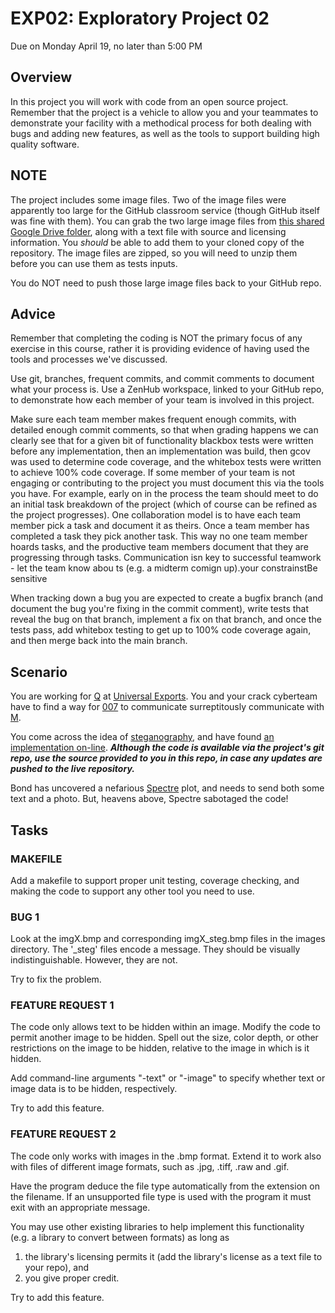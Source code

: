 # EXP02: Exploratory Project 02
Due on Monday April 19, no later than 5:00 PM

## Overview

In this project you will work with code from an open source project.  Remember that the project is a vehicle to allow you and your teammates to demonstrate your facility with a methodical process for both dealing with bugs and adding new features, as well as the tools to support building high quality software.

## NOTE
The project includes some image files.  Two of the image files were apparently too large for the GitHub classroom service (though GitHub itself was fine with them).  You can grab the two large image files from [this shared Google Drive folder](https://drive.google.com/open?id=1t5WSMtZvior5Fn2qIaDVr5TcV976dqcA), along with a text file with source and licensing information.  You *should* be able to add them to your cloned copy of the repository.  The image files are zipped, so you will need to unzip them before you can use them as tests inputs.

You do NOT need to push those large image files back to your GitHub repo.


## Advice

Remember that completing the coding is NOT the primary focus of any exercise in this course, rather it is providing evidence of having used the tools and processes we've discussed. 

Use git, branches, frequent commits, and commit comments to document what your process is.  Use a ZenHub workspace, linked to your GitHub repo, to demonstrate how each member of your team is involved in this project.

Make sure each team member makes frequent enough commits, with detailed enough commit comments, so that when grading happens we can clearly see that for a given bit of functionality blackbox tests were written before any implementation, then an implementation was build, then gcov was used to determine code coverage, and the whitebox tests were written to achieve 100% code coverage.  If some member of your team is not engaging or contributing to the project you must document this via the tools you have.  For example, early on in the process the team should meet to do an initial task breakdown of the project (which of course can be refined as the project progresses).  One collaboration model is to have each team member pick a task and document it as theirs.  Once a team member has completed a task they pick another task.  This way no one team member hoards tasks, and the productive team members document that they are progressing through tasks.  Communication isn key to successful teamwork - let the team know abou ts (e.g. a midterm comign up).your constrainstBe sensitive

When tracking down a bug you are expected to create a bugfix branch (and document the bug you're fixing in the commit comment), write tests that reveal the bug on that branch, implement a fix on that branch, and once the tests pass, add whitebox testing to get up to 100% code coverage again, and then merge back into the main branch.




## Scenario

You are working for [Q](http://jamesbond.wikia.com/wiki/Q) at [Universal Exports](http://jamesbond.wikia.com/wiki/Universal_Exports).  You and your crack cyberteam have to find a way for [007](http://jamesbond.wikia.com/wiki/007) to communicate surreptitously communicate with [M](http://jamesbond.wikia.com/wiki/M).

You come across the idea of [steganography](https://en.wikipedia.org/wiki/Steganography), and have found [an implementation on-line](https://github.com/hiteshd/Steganography-by-LSB).  **_Although the code is available via the project's git repo, use the source provided to you in this repo, in case any updates are pushed to the live repository._**

Bond has uncovered a nefarious [Spectre](http://jamesbond.wikia.com/wiki/SPECTRE) plot, and needs to send both some text and a photo.  But, heavens above, Spectre sabotaged the code!


## Tasks

### MAKEFILE
Add a makefile to support proper unit testing, coverage checking, and making the code to support any other tool you need to use.


### BUG 1
Look at the imgX.bmp and corresponding imgX_steg.bmp files in the images directory.  The '_steg' files encode a message.  They should be visually indistinguishable.  However, they are not.

Try to fix the problem.


### FEATURE REQUEST 1
The code only allows text to be hidden within an image.  Modify
the code to permit another image to be hidden.  Spell out the
size, color depth, or other restrictions on the image to be
hidden, relative to the image in which is it hidden.

Add command-line arguments "-text" or "-image" to specify whether
text or image data is to be hidden, respectively.

Try to add this feature.


### FEATURE REQUEST 2
    
The code only works with images in the .bmp format.  Extend it to
work also with files of different image formats, such as .jpg,
.tiff, .raw and .gif.

Have the program deduce the file type automatically from the
extension on the filename.  If an unsupported file type is used
with the program it must exit with an appropriate message.

You may use other existing libraries to help implement this
functionality (e.g. a library to convert between formats) as long
as
1. the library's licensing permits it (add the library's license as a text file to your repo), and 
2. you give proper credit.

Try to add this feature.
